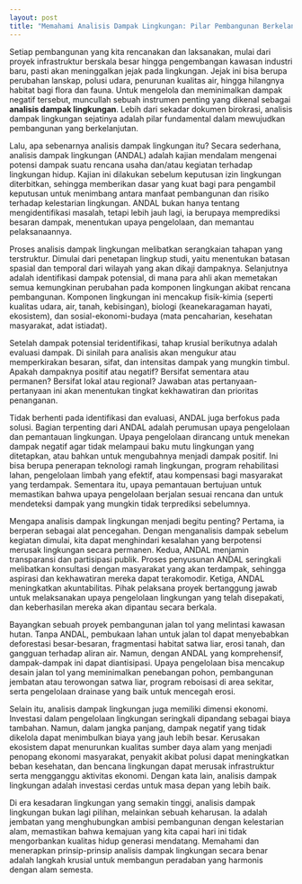 ```yaml
---
layout: post
title: "Memahami Analisis Dampak Lingkungan: Pilar Pembangunan Berkelanjutan"
---
```


Setiap pembangunan yang kita rencanakan dan laksanakan, mulai dari proyek infrastruktur berskala besar hingga pengembangan kawasan industri baru, pasti akan meninggalkan jejak pada lingkungan. Jejak ini bisa berupa perubahan lanskap, polusi udara, penurunan kualitas air, hingga hilangnya habitat bagi flora dan fauna. Untuk mengelola dan meminimalkan dampak negatif tersebut, muncullah sebuah instrumen penting yang dikenal sebagai **analisis dampak lingkungan**. Lebih dari sekadar dokumen birokrasi, analisis dampak lingkungan sejatinya adalah pilar fundamental dalam mewujudkan pembangunan yang berkelanjutan.

Lalu, apa sebenarnya analisis dampak lingkungan itu? Secara sederhana, analisis dampak lingkungan (ANDAL) adalah kajian mendalam mengenai potensi dampak suatu rencana usaha dan/atau kegiatan terhadap lingkungan hidup. Kajian ini dilakukan sebelum keputusan izin lingkungan diterbitkan, sehingga memberikan dasar yang kuat bagi para pengambil keputusan untuk menimbang antara manfaat pembangunan dan risiko terhadap kelestarian lingkungan. ANDAL bukan hanya tentang mengidentifikasi masalah, tetapi lebih jauh lagi, ia berupaya memprediksi besaran dampak, menentukan upaya pengelolaan, dan memantau pelaksanaannya.

Proses analisis dampak lingkungan melibatkan serangkaian tahapan yang terstruktur. Dimulai dari penetapan lingkup studi, yaitu menentukan batasan spasial dan temporal dari wilayah yang akan dikaji dampaknya. Selanjutnya adalah identifikasi dampak potensial, di mana para ahli akan memetakan semua kemungkinan perubahan pada komponen lingkungan akibat rencana pembangunan. Komponen lingkungan ini mencakup fisik-kimia (seperti kualitas udara, air, tanah, kebisingan), biologi (keanekaragaman hayati, ekosistem), dan sosial-ekonomi-budaya (mata pencaharian, kesehatan masyarakat, adat istiadat).

Setelah dampak potensial teridentifikasi, tahap krusial berikutnya adalah evaluasi dampak. Di sinilah para analisis akan mengukur atau memperkirakan besaran, sifat, dan intensitas dampak yang mungkin timbul. Apakah dampaknya positif atau negatif? Bersifat sementara atau permanen? Bersifat lokal atau regional? Jawaban atas pertanyaan-pertanyaan ini akan menentukan tingkat kekhawatiran dan prioritas penanganan.

Tidak berhenti pada identifikasi dan evaluasi, ANDAL juga berfokus pada solusi. Bagian terpenting dari ANDAL adalah perumusan upaya pengelolaan dan pemantauan lingkungan. Upaya pengelolaan dirancang untuk menekan dampak negatif agar tidak melampaui baku mutu lingkungan yang ditetapkan, atau bahkan untuk mengubahnya menjadi dampak positif. Ini bisa berupa penerapan teknologi ramah lingkungan, program rehabilitasi lahan, pengelolaan limbah yang efektif, atau kompensasi bagi masyarakat yang terdampak. Sementara itu, upaya pemantauan bertujuan untuk memastikan bahwa upaya pengelolaan berjalan sesuai rencana dan untuk mendeteksi dampak yang mungkin tidak terprediksi sebelumnya.

Mengapa analisis dampak lingkungan menjadi begitu penting? Pertama, ia berperan sebagai alat pencegahan. Dengan menganalisis dampak sebelum kegiatan dimulai, kita dapat menghindari kesalahan yang berpotensi merusak lingkungan secara permanen. Kedua, ANDAL menjamin transparansi dan partisipasi publik. Proses penyusunan ANDAL seringkali melibatkan konsultasi dengan masyarakat yang akan terdampak, sehingga aspirasi dan kekhawatiran mereka dapat terakomodir. Ketiga, ANDAL meningkatkan akuntabilitas. Pihak pelaksana proyek bertanggung jawab untuk melaksanakan upaya pengelolaan lingkungan yang telah disepakati, dan keberhasilan mereka akan dipantau secara berkala.

Bayangkan sebuah proyek pembangunan jalan tol yang melintasi kawasan hutan. Tanpa ANDAL, pembukaan lahan untuk jalan tol dapat menyebabkan deforestasi besar-besaran, fragmentasi habitat satwa liar, erosi tanah, dan gangguan terhadap aliran air. Namun, dengan ANDAL yang komprehensif, dampak-dampak ini dapat diantisipasi. Upaya pengelolaan bisa mencakup desain jalan tol yang meminimalkan penebangan pohon, pembangunan jembatan atau terowongan satwa liar, program reboisasi di area sekitar, serta pengelolaan drainase yang baik untuk mencegah erosi.

Selain itu, analisis dampak lingkungan juga memiliki dimensi ekonomi. Investasi dalam pengelolaan lingkungan seringkali dipandang sebagai biaya tambahan. Namun, dalam jangka panjang, dampak negatif yang tidak dikelola dapat menimbulkan biaya yang jauh lebih besar. Kerusakan ekosistem dapat menurunkan kualitas sumber daya alam yang menjadi penopang ekonomi masyarakat, penyakit akibat polusi dapat meningkatkan beban kesehatan, dan bencana lingkungan dapat merusak infrastruktur serta mengganggu aktivitas ekonomi. Dengan kata lain, analisis dampak lingkungan adalah investasi cerdas untuk masa depan yang lebih baik.

Di era kesadaran lingkungan yang semakin tinggi, analisis dampak lingkungan bukan lagi pilihan, melainkan sebuah keharusan. Ia adalah jembatan yang menghubungkan ambisi pembangunan dengan kelestarian alam, memastikan bahwa kemajuan yang kita capai hari ini tidak mengorbankan kualitas hidup generasi mendatang. Memahami dan menerapkan prinsip-prinsip analisis dampak lingkungan secara benar adalah langkah krusial untuk membangun peradaban yang harmonis dengan alam semesta.
